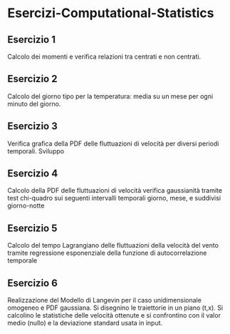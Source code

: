 # Esercizi-Computational-Statistics

## Esercizio 1
Calcolo dei momenti e verifica relazioni tra centrati e non centrati.

## Esercizio 2
Calcolo del giorno tipo per la temperatura: media su un mese per ogni minuto del giorno.

## Esercizio 3
Verifica grafica della PDF delle fluttuazioni di velocità per diversi periodi temporali.
Sviluppo

## Esercizio 4
Calcolo della PDF delle fluttuazioni di velocità verifica gaussianità tramite test chi-quadro sui seguenti intervalli temporali giorno, mese, e suddivisi giorno-notte

## Esercizio 5
Calcolo del tempo Lagrangiano delle fluttuazioni della velocità del vento tramite regressione esponenziale della funzione di autocorrelazione temporale

## Esercizio 6
Realizzazione del Modello di Langevin per il caso unidimensionale omogeneo e PDF gaussiana. Si disegnino le traiettorie in un piano (t,x). Si calcolino le statistiche delle velocità ottenute e si confrontino con il valor medio (nullo) e la deviazione standard usata in input.
